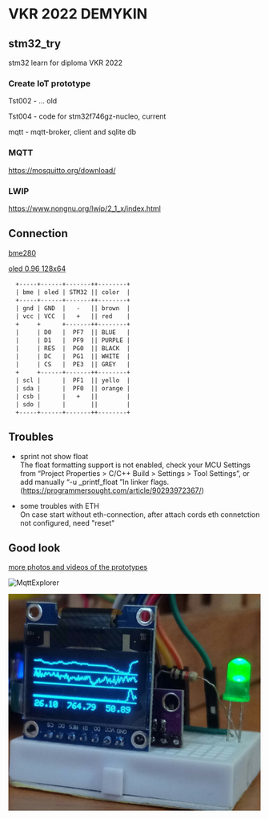 VKR 2022 DEMYKIN
================


stm32_try
---------
stm32 learn for diploma VKR 2022


### Create IoT prototype

Tst002 - ... old  

Tst004 - code for stm32f746gz-nucleo, current  

mqtt - mqtt-broker, client and sqlite db  


### MQTT

https://mosquitto.org/download/


### LWIP

https://www.nongnu.org/lwip/2_1_x/index.html


Connection
----------

[bme280](https://www.bosch-sensortec.com/media/boschsensortec/downloads/datasheets/bst-bme280-ds002.pdf)  

[oled 0.96 128x64](http://www.lcdwiki.com/res/MSP096X/SPEC_LED096B_V1.0.pdf)  

```
  +-----+------+-------++--------+
  | bme | oled | STM32 || color  |
  +-----+------+-------++--------+
  | gnd | GND  |   -   || brown  |
  | vcc | VCC  |   +   || red    |
  +     +      +-------++--------+
  |     | D0   |  PF7  || BLUE   |
  |     | D1   |  PF9  || PURPLE |
  |     | RES  |  PG0  || BLACK  |
  |     | DC   |  PG1  || WHITE  |
  |     | CS   |  PE3  || GREY   |
  +     +------+-------++--------+
  | scl |      |  PF1  || yello  |
  | sda |      |  PF0  || orange |
  | csb |      |   +   ||        |
  | sdo |      |       ||        |
  +-----+------+-------++--------+
```

Troubles
--------

 - sprint not show float  
   The float formatting support is not enabled, check your MCU Settings from “Project Properties > C/C++ Build > Settings > Tool Settings”, or add manually “-u _printf_float ”In linker flags.  
   (https://programmersought.com/article/90293972367/)

 - some troubles with ETH  
   On case start without eth-connection, after attach cords eth connetction not configured, need "reset"  


Good look
---------
[more photos and videos of the prototypes](https://disk.yandex.ru/d/yaAZ7_-PIcD83w)

![MqttExplorer](./MqttExplorer2.png)

![PrototypeCharts](./PrototypeCharts2.png)

